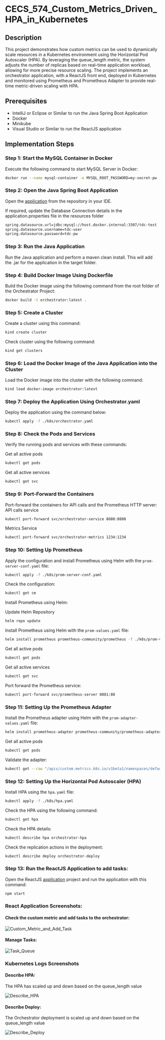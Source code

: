 # CECS_574_Custom_Metrics_Driven_HPA_in_Kubernetes

## Description

This project demonstrates how custom metrics can be used to dynamically scale resources in a Kubernetes environment using the Horizontal Pod Autoscaler (HPA). By leveraging the queue_length metric, the system adjusts the number of replicas based on real-time application workload, allowing for more precise resource scaling. The project implements an orchestrator application, with a ReactJS front end, deployed in Kubernetes and monitored using Prometheus and Prometheus Adapter to provide real-time metric-driven scaling with HPA.

## Prerequisites

- IntelliJ or Eclipse or Similar to run the Java Spring Boot Application
- Docker
- Minikube
- Visual Studio or Similar to run the ReactJS application

## Implementation Steps

### Step 1: Start the MySQL Container in Docker

Execute the following command to start MySQL Server in Docker:

```bash
docker run --name mysql-container -e MYSQL_ROOT_PASSWORD=my-secret-pw -e MYSQL_DATABASE=tdc-test -e MYSQL_USER=tdc-user -e MYSQL_PASSWORD=tdc-pw -p 3307:3306 -d mysql:8-oracle
```

### Step 2: Open the Java Spring Boot Application

Open the [application](https://github.com/itsaravindanand/CECS_574_Custom_Metrics_Driven_HPA_in_Kubernetes/tree/main/Project_Files/Code/Back_end/orchestrator) from the repository in your IDE.

If required, update the Database Connection details in the application.properties file in the resources folder

```bash
spring.datasource.url=jdbc:mysql://host.docker.internal:3307/tdc-test
spring.datasource.username=tdc-user
spring.datasource.password=tdc-pw
```

### Step 3: Run the Java Application

Run the Java application and perform a maven clean install. This will add the .jar for the application in the target folder.

### Step 4: Build Docker Image Using Dockerfile

Build the Docker image using the following command from the root folder of the Orchestrator Project:

```bash
docker build -t orchestrator:latest .
```

### Step 5: Create a Cluster

Create a cluster using this command:

```bash
kind create cluster
```

Check cluster using the following command:

```bash
kind get clusters
```

### Step 6: Load the Docker Image of the Java Application into the Cluster

Load the Docker image into the cluster with the following command:

```bash
kind load docker-image orchestrator:latest
```

### Step 7: Deploy the Application Using Orchestrator.yaml

Deploy the application using the command below:

```bash
kubectl apply -f ./k8s/orchestrator.yaml
```

### Step 8: Check the Pods and Services

Verify the running pods and services with these commands:

Get all active pods
```bash
kubectl get pods
```
Get all active services
```bash
kubectl get svc
```

### Step 9: Port-Forward the Containers

Port-forward the containers for API calls and the Prometheus HTTP server:
API calls service
```bash
kubectl port-forward svc/orchestrator-service 8080:8080
```

Metrics Service
```bash
kubectl port-forward svc/orchestrator-metrics 1234:1234
```



### Step 10: Setting Up Prometheus

Apply the configuration and install Prometheus using Helm with the `prom-server-conf.yaml` file:

```bash
kubectl apply -f ./k8s/prom-server-conf.yaml
```

Check the configuration:

```bash
kubectl get cm
```

Install Prometheus using Helm:

Update Helm Repository

```bash
helm repo update
```

Install Prometheus using Helm with the `prom-values.yaml` file:
```bash
helm install prometheus prometheus-community/prometheus -f ./k8s/prom-values.yaml
```
Get all active pods
```bash
kubectl get pods
```
Get all active services
```bash
kubectl get svc
```
Port forward the Prometheus service:

```bash
kubectl port-forward svc/prometheus-server 8081:80
```

### Step 11: Setting Up the Prometheus Adapter

Install the Prometheus adapter using Helm with the `prom-adapter-values.yaml` file:

```bash
helm install prometheus-adapter prometheus-community/prometheus-adapter -f ./k8s/prom-adapter-values.yaml
```

Get all active pods
```bash
kubectl get pods
```

Validate the adapter:

```bash
kubectl get --raw "/apis/custom.metrics.k8s.io/v1beta1/namespaces/default/pods/*/queue_length"
```

### Step 12: Setting Up the Horizontal Pod Autoscaler (HPA)

Install HPA using the `hpa.yaml` file:

```bash
kubectl apply -f ./k8s/hpa.yaml
```

Check the HPA using the following command:

```bash
kubectl get hpa
```

Check the HPA details:

```bash
kubectl describe hpa orchestrator-hpa
```

Check the replication actions in the deployment:

```bash
kubectl describe deploy orchestrator-deploy
```

### Step 13: Run the ReactJS Application to add tasks:

Open the ReactJS [application](https://github.com/itsaravindanand/CECS_574_Custom_Metrics_Driven_HPA_in_Kubernetes/tree/main/Project_Files/Code/Front_end/task_management) project and run the application with this command:

```bash
npm start
```

### React Application Screenshots:

#### Check the custom metric and add tasks to the orchestrator:

![Custom_Metric_and_Add_Task](https://github.com/itsaravindanand/CECS_574_Custom_Metrics_Driven_HPA_in_Kubernetes/blob/main/Project_Files/Documentation/Screenshots/Checking_Custom_Metric_and_add_task.png)

#### Manage Tasks:

![Task_Queue](https://github.com/itsaravindanand/CECS_574_Custom_Metrics_Driven_HPA_in_Kubernetes/blob/main/Project_Files/Documentation/Screenshots/Task_Queue.png)

### Kubernetes Logs Screenshots

#### Describe HPA:

The HPA has scaled up and down based on the queue_length value

![Describe_HPA](https://github.com/itsaravindanand/CECS_574_Custom_Metrics_Driven_HPA_in_Kubernetes/blob/main/Project_Files/Documentation/Screenshots/Describe_HPA_Changes.png)

#### Describe Deploy:

The Orchestrator deployment is scaled up and down based on the queue_length value

![Describe_Deploy](https://github.com/itsaravindanand/CECS_574_Custom_Metrics_Driven_HPA_in_Kubernetes/blob/main/Project_Files/Documentation/Screenshots/Describe_Deploy_Changes.png)


